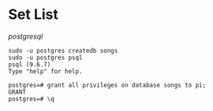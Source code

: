 
# Set List

*postgresql*
```
sudo -u postgres createdb songs
sudo -u postgres psql
psql (9.6.7)
Type "help" for help.

postgres=# grant all privileges on database songs to pi;
GRANT
postgres=# \q
```

